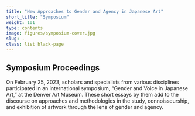 ```yaml
---
title: "New Approaches to Gender and Agency in Japanese Art"
short_title: "Symposium"
weight: 101
type: contents
image: figures/symposium-cover.jpg
slug: .
class: list black-page
---
```


## Symposium Proceedings

On February 25, 2023, scholars and specialists from various disciplines participated in an international symposium, “Gender and Voice in Japanese Art,” at the Denver Art Museum. These short essays by them add to the discourse on approaches and methodologies in the study, connoisseurship, and exhibition of artwork through the lens of gender and agency.